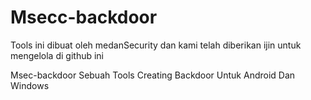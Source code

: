 # Msecc-backdoor
Tools ini dibuat oleh medanSecurity dan kami telah diberikan ijin untuk mengelola di github ini

Msec-backdoor Sebuah Tools Creating Backdoor Untuk Android Dan Windows
